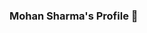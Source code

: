 ### Mohan Sharma's Profile 👋

<!--
**mohan023/mohan023** is a ✨ _special_ ✨ repository because its `README.md` (this file) appears on your GitHub profile.

Here are some ideas to get you started:

- 🔭 I've around 10 years of experience in .net development. Currently working on asp.net core mvc, github, docker. I have worked mostly on banking domain.
- 🌱 I’m currently learning splunk cloud.
- 👯 I’m looking to collaborate on ...
- 🤔 I’m looking for help with ...
- 💬 Ask me about ...
- 📫 How to reach me: 
- 😄 Pronouns: ...
- ⚡ Fun fact: ...
-->
